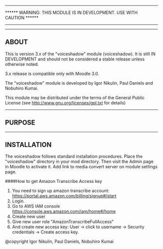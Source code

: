 ********************************************************************************************* 
****** WARNING: THIS MODULE IS IN DEVELOPMENT. USE WITH CAUTION ****** 
*********************************************************************************************

--------
ABOUT
--------
This is version 3.x of the "voiceshadow" module (voiceshadow).
It is still IN DEVELOPMENT and
should not be considered a stable release unless otherwise noted. 

3.x release is compatible only with Moodle 3.0.

The "voiceshadow" module is developed by
    Igor Nikulin, Paul Daniels and Nobuhiro Kumai.

This module may be distributed under the terms of the General Public License
(see http://www.gnu.org/licenses/gpl.txt for details)

-----------
PURPOSE
-----------


----------------
INSTALLATION
----------------
The voiceshadow follows standard installation procedures.
Place the "voiceshadow" directory in your mod directory.
Then visit the Admin page in Moodle to activate it.
Add link to media convert server on module settings page.


####How to get Amazon Transcribe Access key

1. You need to sign up amazon transcribe account:
https://portal.aws.amazon.com/billing/signup#/start
2. Login.
3. Go to AWS IAM console https://console.aws.amazon.com/iam/home#/home
4. Create new user
5. Give new user role "AmazonTranscribeFullAccess"
6. And create new access key: User -> click to username -> Security
credentials -> Create access key.

 


@copyright  Igor Nikulin, Paul Daniels, Nobuhiro Kumai